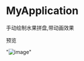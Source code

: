 # MyApplication
手动绘制水果拼盘,带动画效果

预览

"![image](https://github.com/dgyqll/MyApplication/blob/master/app/src/main/res/drawable/jdfw.gif)"
